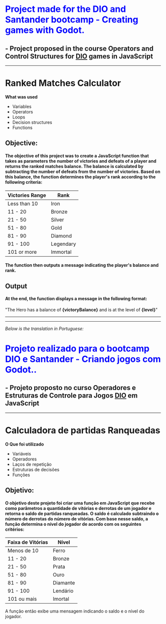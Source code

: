 # <span style="color:blue;">Project made for the DIO and Santander bootcamp - Creating games with Godot.</span>

## - Project proposed in the course Operators and Control Structures for [DIO](https://www.dio.me) games in JavaScript

<hr>


#  Ranked Matches Calculator

**What was used**

- Variables
- Operators
- Loops
- Decision structures
- Functions

## Objective:

#### The objective of this project was to create a JavaScript function that takes as parameters the number of victories and defeats of a player and returns the ranked matches balance. The balance is calculated by subtracting the number of defeats from the number of victories. Based on this balance, the function determines the player's rank according to the following criteria:

| Victories Range | Rank     |
|-----------------|--------- |
| Less than 10    | Iron     |
| 11 - 20         | Bronze   |
| 21 - 50         | Silver   |
| 51 - 80         | Gold     |
| 81 - 90         | Diamond  |
| 91 - 100        | Legendary|
| 101 or more     | Immortal |

#### The function then outputs a message indicating the player's balance and rank.

## Output

#### At the end, the function displays a message in the following format:
"The Hero has a balance of **{victoryBalance}** and is at the level of **{level}**"

---

<hr>

_Below is the translation in Portuguese:_

# <span style="color:blue;">Projeto realizado para o bootcamp DIO e Santander - Criando jogos com Godot..</span>

## - Projeto proposto no curso Operadores e Estruturas de Controle para Jogos [DIO](https://www.dio.me) em JavaScript

<hr>


#  Calculadora de partidas Ranqueadas

**O Que foi utilizado**

- Variáveis
- Operadores
- Laços de repetição
- Estruturas de decisões
- Funções

## Objetivo:

#### O objetivo deste projeto foi criar uma função em JavaScript que recebe como parâmetros a quantidade de vitórias e derrotas de um jogador e retorna o saldo de partidas ranqueadas. O saldo é calculado subtraindo o número de derrotas do número de vitórias. Com base nesse saldo, a função determina o nível do jogador de acordo com os seguintes critérios:

| Faixa de Vitórias | Nível    |
|-------------------|----------|
| Menos de 10       | Ferro    |
| 11 - 20           | Bronze   |
| 21 - 50           | Prata    |
| 51 - 80           | Ouro     |
| 81 - 90           | Diamante |
| 91 - 100          | Lendário |
| 101 ou mais       | Imortal  |

A função então exibe uma mensagem indicando o saldo e o nível do jogador.
